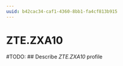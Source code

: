 ```yaml
---
uuid: b42cac34-caf1-4360-8bb1-fa4cf813b915
---
```



# ZTE.ZXA10


#TODO: ## Describe *ZTE.ZXA10* profile
